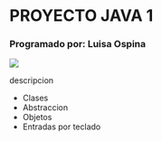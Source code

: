 # PROYECTO JAVA 1 
### Programado por: Luisa Ospina

<p aling= "center"><img src= "https://vader.news/__export/1591109581435/sites/gadgets/img/2020/06/02/azula_render.png_1531608227.png"></p>

descripcion

- Clases
- Abstraccion
- Objetos 
- Entradas por teclado
